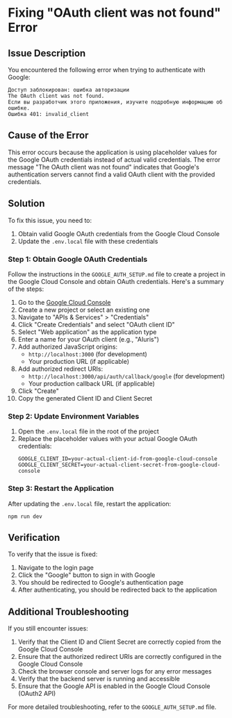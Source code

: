 # Fixing "OAuth client was not found" Error

## Issue Description

You encountered the following error when trying to authenticate with Google:

```
Доступ заблокирован: ошибка авторизации 
The OAuth client was not found.
Если вы разработчик этого приложения, изучите подробную информацию об ошибке.
Ошибка 401: invalid_client
```

## Cause of the Error

This error occurs because the application is using placeholder values for the Google OAuth credentials instead of actual valid credentials. The error message "The OAuth client was not found" indicates that Google's authentication servers cannot find a valid OAuth client with the provided credentials.

## Solution

To fix this issue, you need to:

1. Obtain valid Google OAuth credentials from the Google Cloud Console
2. Update the `.env.local` file with these credentials

### Step 1: Obtain Google OAuth Credentials

Follow the instructions in the `GOOGLE_AUTH_SETUP.md` file to create a project in the Google Cloud Console and obtain OAuth credentials. Here's a summary of the steps:

1. Go to the [Google Cloud Console](https://console.cloud.google.com/)
2. Create a new project or select an existing one
3. Navigate to "APIs & Services" > "Credentials"
4. Click "Create Credentials" and select "OAuth client ID"
5. Select "Web application" as the application type
6. Enter a name for your OAuth client (e.g., "AIuris")
7. Add authorized JavaScript origins:
   - `http://localhost:3000` (for development)
   - Your production URL (if applicable)
8. Add authorized redirect URIs:
   - `http://localhost:3000/api/auth/callback/google` (for development)
   - Your production callback URL (if applicable)
9. Click "Create"
10. Copy the generated Client ID and Client Secret

### Step 2: Update Environment Variables

1. Open the `.env.local` file in the root of the project
2. Replace the placeholder values with your actual Google OAuth credentials:
   ```
   GOOGLE_CLIENT_ID=your-actual-client-id-from-google-cloud-console
   GOOGLE_CLIENT_SECRET=your-actual-client-secret-from-google-cloud-console
   ```

### Step 3: Restart the Application

After updating the `.env.local` file, restart the application:

```
npm run dev
```

## Verification

To verify that the issue is fixed:

1. Navigate to the login page
2. Click the "Google" button to sign in with Google
3. You should be redirected to Google's authentication page
4. After authenticating, you should be redirected back to the application

## Additional Troubleshooting

If you still encounter issues:

1. Verify that the Client ID and Client Secret are correctly copied from the Google Cloud Console
2. Ensure that the authorized redirect URIs are correctly configured in the Google Cloud Console
3. Check the browser console and server logs for any error messages
4. Verify that the backend server is running and accessible
5. Ensure that the Google API is enabled in the Google Cloud Console (OAuth2 API)

For more detailed troubleshooting, refer to the `GOOGLE_AUTH_SETUP.md` file.

